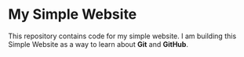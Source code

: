 # My Simple Website

This repository contains code for my simple website.
I am building this Simple Website as a way to learn about **Git** and **GitHub**.